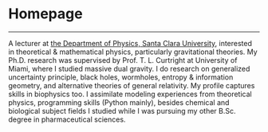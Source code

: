 # Homepage

-------

A lecturer at <a href="https://www.scu.edu/cas/physics/">the Department of Physics, Santa Clara University</a>, interested in theoretical & mathematical physics, particularly gravitational theories. My Ph.D. research was supervised by Prof. T. L. Curtright at University of Miami, where I studied massive dual gravity. I do research on generalized uncertainty principle, black holes, wormholes, entropy & information geometry, and alternative theories of general relativity. My profile captures skills in biophysics too. I assimilate modeling experiences from theoretical physics, programming skills (Python mainly), besides chemical and biological subject fields I studied while I was pursuing my other B.Sc. degree in pharmaceutical sciences.
